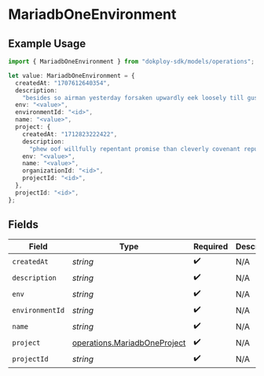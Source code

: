 # MariadbOneEnvironment

## Example Usage

```typescript
import { MariadbOneEnvironment } from "dokploy-sdk/models/operations";

let value: MariadbOneEnvironment = {
  createdAt: "1707612640354",
  description:
    "besides so airman yesterday forsaken upwardly eek loosely till gust",
  env: "<value>",
  environmentId: "<id>",
  name: "<value>",
  project: {
    createdAt: "1712823222422",
    description:
      "phew oof willfully repentant promise than cleverly covenant repurpose",
    env: "<value>",
    name: "<value>",
    organizationId: "<id>",
    projectId: "<id>",
  },
  projectId: "<id>",
};
```

## Fields

| Field                                                                        | Type                                                                         | Required                                                                     | Description                                                                  |
| ---------------------------------------------------------------------------- | ---------------------------------------------------------------------------- | ---------------------------------------------------------------------------- | ---------------------------------------------------------------------------- |
| `createdAt`                                                                  | *string*                                                                     | :heavy_check_mark:                                                           | N/A                                                                          |
| `description`                                                                | *string*                                                                     | :heavy_check_mark:                                                           | N/A                                                                          |
| `env`                                                                        | *string*                                                                     | :heavy_check_mark:                                                           | N/A                                                                          |
| `environmentId`                                                              | *string*                                                                     | :heavy_check_mark:                                                           | N/A                                                                          |
| `name`                                                                       | *string*                                                                     | :heavy_check_mark:                                                           | N/A                                                                          |
| `project`                                                                    | [operations.MariadbOneProject](../../models/operations/mariadboneproject.md) | :heavy_check_mark:                                                           | N/A                                                                          |
| `projectId`                                                                  | *string*                                                                     | :heavy_check_mark:                                                           | N/A                                                                          |